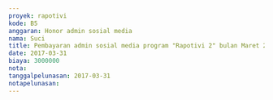 ```yaml
---
proyek: rapotivi
kode: B5
anggaran: Honor admin sosial media
nama: Suci
title: Pembayaran admin sosial media program "Rapotivi 2" bulan Maret 2017
date: 2017-03-31
biaya: 3000000
nota:
tanggalpelunasan: 2017-03-31
notapelunasan:
---
```


